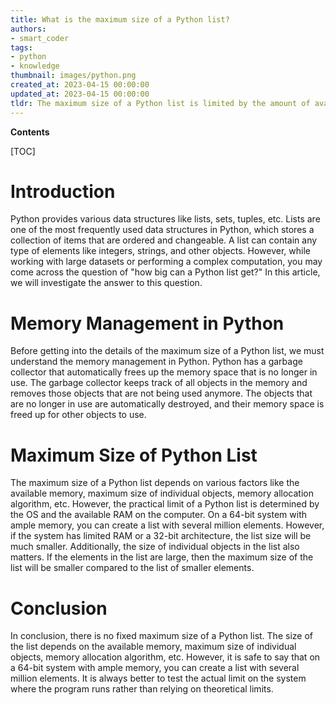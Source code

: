 ```yaml
---
title: What is the maximum size of a Python list?
authors:
- smart_coder
tags:
- python
- knowledge
thumbnail: images/python.png
created_at: 2023-04-15 00:00:00
updated_at: 2023-04-15 00:00:00
tldr: The maximum size of a Python list is limited by the amount of available memory on the system.
---
```


**Contents**

[TOC]

# Introduction
Python provides various data structures like lists, sets, tuples, etc. Lists are one of the most frequently used data structures in Python, which stores a collection of items that are ordered and changeable. A list can contain any type of elements like integers, strings, and other objects. However, while working with large datasets or performing a complex computation, you may come across the question of "how big can a Python list get?" In this article, we will investigate the answer to this question.

# Memory Management in Python
Before getting into the details of the maximum size of a Python list, we must understand the memory management in Python. Python has a garbage collector that automatically frees up the memory space that is no longer in use. The garbage collector keeps track of all objects in the memory and removes those objects that are not being used anymore. The objects that are no longer in use are automatically destroyed, and their memory space is freed up for other objects to use.

# Maximum Size of Python List
The maximum size of a Python list depends on various factors like the available memory, maximum size of individual objects, memory allocation algorithm, etc. However, the practical limit of a Python list is determined by the OS and the available RAM on the computer. On a 64-bit system with ample memory, you can create a list with several million elements. However, if the system has limited RAM or a 32-bit architecture, the list size will be much smaller. Additionally, the size of individual objects in the list also matters. If the elements in the list are large, then the maximum size of the list will be smaller compared to the list of smaller elements.

# Conclusion
In conclusion, there is no fixed maximum size of a Python list. The size of the list depends on the available memory, maximum size of individual objects, memory allocation algorithm, etc. However, it is safe to say that on a 64-bit system with ample memory, you can create a list with several million elements. It is always better to test the actual limit on the system where the program runs rather than relying on theoretical limits.
